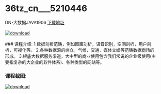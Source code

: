 # 36tz_cn___5210446
DN-大数据JAVA1906
[下载地址](http://www.36tz.cn/article/5210446 "下载地址")
<br/></br>[![download](http://36tz.cn/muke_img/2020_02_1-93-300x216.png "下载地址")](http://www.36tz.cn/article/5210446 "下载地址")
<br/></br>### 课程介绍:
1.数据剖析范畴，例如图画剖析，语音识别，空间剖析，用户剖析，可视化等。
2.各种数据源的树立，气候，交通，媒体文娱等范畴数据商场的形成。
3.根底大数据服务渠道，大中型的商业使用包含我们常说的企业级使用(主要指复杂的大企业的软件体系)、各种类型的网站等。

 
### 课程截图:
[![download](http://36tz.cn/muke_img/2020_02_11-90.png "下载地址")](http://www.36tz.cn/article/5210446 "下载地址")

